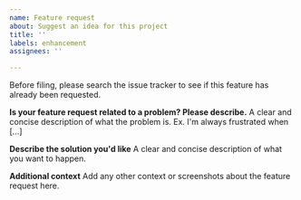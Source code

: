 ```yaml
---
name: Feature request
about: Suggest an idea for this project
title: ''
labels: enhancement
assignees: ''

---
```


Before filing, please search the issue tracker to see if this feature has already been requested.

**Is your feature request related to a problem? Please describe.**
A clear and concise description of what the problem is. Ex. I'm always frustrated when [...]

**Describe the solution you'd like**
A clear and concise description of what you want to happen.

**Additional context**
Add any other context or screenshots about the feature request here.
